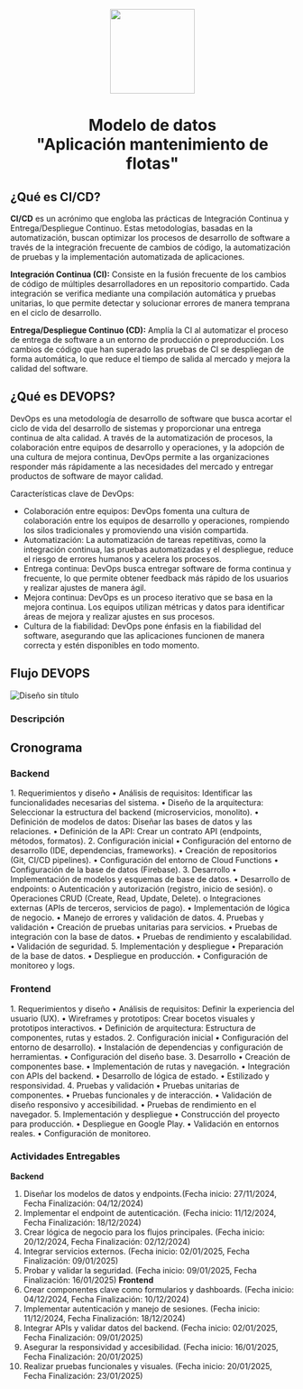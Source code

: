 <p align='center'>
  <img src='https://github.com/user-attachments/assets/899a06d7-01dd-4f33-b0cf-48b36b632b6f' height="150">
</p>

<h1 align='center'>
  Modelo de datos
  <br>
  "Aplicación mantenimiento de flotas"
</h1>

## ¿Qué es CI/CD?

**CI/CD** es un acrónimo que engloba las prácticas de Integración Continua y Entrega/Despliegue Continuo. Estas metodologías, basadas en la automatización, buscan optimizar los procesos de desarrollo de software a través de la integración frecuente de cambios de código, la automatización de pruebas y la implementación automatizada de aplicaciones.

**Integración Continua (CI):** Consiste en la fusión frecuente de los cambios de código de múltiples desarrolladores en un repositorio compartido. Cada integración se verifica mediante una compilación automática y pruebas unitarias, lo que permite detectar y solucionar errores de manera temprana en el ciclo de desarrollo.

**Entrega/Despliegue Continuo (CD):** Amplía la CI al automatizar el proceso de entrega de software a un entorno de producción o preproducción. Los cambios de código que han superado las pruebas de CI se despliegan de forma automática, lo que reduce el tiempo de salida al mercado y mejora la calidad del software.

## ¿Qué es DEVOPS?

DevOps es una metodología de desarrollo de software que busca acortar el ciclo de vida del desarrollo de sistemas y proporcionar una entrega continua de alta calidad. A través de la automatización de procesos, la colaboración entre equipos de desarrollo y operaciones, y la adopción de una cultura de mejora continua, DevOps permite a las organizaciones responder más rápidamente a las necesidades del mercado y entregar productos de software de mayor calidad.

Características clave de DevOps:

- Colaboración entre equipos: DevOps fomenta una cultura de colaboración entre los equipos de desarrollo y operaciones, rompiendo los silos tradicionales y promoviendo una visión compartida.
- Automatización: La automatización de tareas repetitivas, como la integración continua, las pruebas automatizadas y el despliegue, reduce el riesgo de errores humanos y acelera los procesos.
- Entrega continua: DevOps busca entregar software de forma continua y frecuente, lo que permite obtener feedback más rápido de los usuarios y realizar ajustes de manera ágil.
- Mejora continua: DevOps es un proceso iterativo que se basa en la mejora continua. Los equipos utilizan métricas y datos para identificar áreas de mejora y realizar ajustes en sus procesos.
- Cultura de la fiabilidad: DevOps pone énfasis en la fiabilidad del software, asegurando que las aplicaciones funcionen de manera correcta y estén disponibles en todo momento.

## Flujo DEVOPS

![Diseño sin título](https://github.com/user-attachments/assets/d2588bb4-c358-4322-801f-485aa09fa81c)

### Descripción

## Cronograma

<h3>Backend</h3>
1. Requerimientos y diseño
•	Análisis de requisitos: Identificar las funcionalidades necesarias del sistema.
•	Diseño de la arquitectura: Seleccionar la estructura del backend (microservicios, monolito).
•	Definición de modelos de datos: Diseñar las bases de datos y las relaciones.
•	Definición de la API: Crear un contrato API (endpoints, métodos, formatos).
2. Configuración inicial
•	Configuración del entorno de desarrollo (IDE, dependencias, frameworks).
•	Creación de repositorios (Git, CI/CD pipelines).
•	Configuración del entorno de Cloud Functions
•	Configuración de la base de datos (Firebase).
3. Desarrollo
•	Implementación de modelos y esquemas de base de datos.
•	Desarrollo de endpoints:
o	Autenticación y autorización (registro, inicio de sesión).
o	Operaciones CRUD (Create, Read, Update, Delete).
o	Integraciones externas (APIs de terceros, servicios de pago).
•	Implementación de lógica de negocio.
•	Manejo de errores y validación de datos.
4. Pruebas y validación
•	Creación de pruebas unitarias para servicios.
•	Pruebas de integración con la base de datos.
•	Pruebas de rendimiento y escalabilidad.
•	Validación de seguridad.
5. Implementación y despliegue
•	Preparación de la base de datos.
•	Despliegue en producción.
•	Configuración de monitoreo y logs.
 
<h3>Frontend</h3>
1. Requerimientos y diseño
•	Análisis de requisitos: Definir la experiencia del usuario (UX).
•	Wireframes y prototipos: Crear bocetos visuales y prototipos interactivos.
•	Definición de arquitectura: Estructura de componentes, rutas y estados.
2. Configuración inicial
•	Configuración del entorno de desarrollo).
•	Instalación de dependencias y configuración de herramientas.
•	Configuración del diseño base.
3. Desarrollo
•	Creación de componentes base.
•	Implementación de rutas y navegación.
•	Integración con APIs del backend.
•	Desarrollo de lógica de estado.
•	Estilizado y responsividad.
4. Pruebas y validación
•	Pruebas unitarias de componentes.
•	Pruebas funcionales y de interacción.
•	Validación de diseño responsivo y accesibilidad.
•	Pruebas de rendimiento en el navegador.
5. Implementación y despliegue
•	Construcción del proyecto para producción.
•	Despliegue en Google Play.
•	Validación en entornos reales.
•	Configuración de monitoreo.
 
<h3>Actividades Entregables</h3>

**Backend**
1.	Diseñar los modelos de datos y endpoints.(Fecha inicio: 27/11/2024, Fecha Finalización: 04/12/2024)
2.	Implementar el endpoint de autenticación. (Fecha inicio: 11/12/2024, Fecha Finalización: 18/12/2024)
3.	Crear lógica de negocio para los flujos principales. (Fecha inicio: 20/12/2024, Fecha Finalización: 02/12/2024)
4.	Integrar servicios externos. (Fecha inicio: 02/01/2025, Fecha Finalización: 09/01/2025)
5.	Probar y validar la seguridad. (Fecha inicio: 09/01/2025, Fecha Finalización: 16/01/2025)
**Frontend**
1.	Crear componentes clave como formularios y dashboards. (Fecha inicio: 04/12/2024, Fecha Finalización: 10/12/2024)
2.	Implementar autenticación y manejo de sesiones. (Fecha inicio: 11/12/2024, Fecha Finalización: 18/12/2024)
3.	Integrar APIs y validar datos del backend. (Fecha inicio: 02/01/2025, Fecha Finalización: 09/01/2025)
4.	Asegurar la responsividad y accesibilidad. (Fecha inicio: 16/01/2025, Fecha Finalización: 20/01/2025)
5.	Realizar pruebas funcionales y visuales. (Fecha inicio: 20/01/2025, Fecha Finalización: 23/01/2025)



